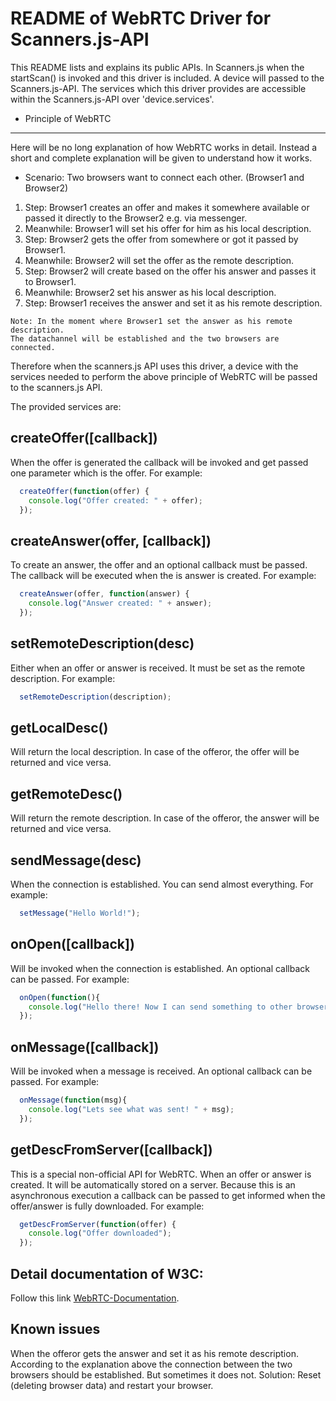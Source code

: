 README of WebRTC Driver for Scanners.js-API
===========================================

This README lists and explains its public APIs.
In Scanners.js when the startScan() is invoked and this driver is included. A device will passed to the Scanners.js-API.
The services which this driver provides are accessible within the Scanners.js-API over 'device.services'.

* Principle of WebRTC
----------------------
Here will be no long explanation of how WebRTC works in detail. Instead a short and complete explanation will be given to understand how it works.

* Scenario: Two browsers want to connect each other. (Browser1 and Browser2)

1. Step: Browser1 creates an offer and makes it somewhere available or passed it directly to the Browser2 e.g. via messenger.
  1. Meanwhile: Browser1 will set his offer for him as his local description.
2. Step: Browser2 gets the offer from somewhere or got it passed by Browser1.  
  1. Meanwhile: Browser2 will set the offer as the remote description.
3. Step: Browser2 will create based on the offer his answer and passes it to Browser1.
  1. Meanwhile: Browser2 set his answer as his local description.
4. Step: Browser1 receives the answer and set it as his remote description.

```
Note: In the moment where Browser1 set the answer as his remote description.
The datachannel will be established and the two browsers are connected.
```

Therefore when the scanners.js API uses this driver, a device with the services
needed to perform the above principle of WebRTC will be passed to the scanners.js API.

The provided services are:

createOffer([callback])
-----------------------
When the offer is generated the callback will be invoked and get passed one
parameter which is the offer.
For example:
```javascript
  createOffer(function(offer) {
    console.log("Offer created: " + offer);
  });
```

createAnswer(offer, [callback])
-----------------------
To create an answer, the offer and an optional callback must be passed.
The callback will be executed when the is answer is created.
For example:
```javascript
  createAnswer(offer, function(answer) {
    console.log("Answer created: " + answer);
  });
```

setRemoteDescription(desc)
-----------------------
Either when an offer or answer is received. It must be set as the remote
description.
For example:
```javascript
  setRemoteDescription(description);
```

getLocalDesc()
----------------
Will return the local description. In case of the offeror, the offer will be
returned and vice versa.

getRemoteDesc()
----------------
Will return the remote description. In case of the offeror, the answer will be
returned and vice versa.

sendMessage(desc)
-----------------------
When the connection is established. You can send almost everything.
For example:
```javascript
  setMessage("Hello World!");
```

onOpen([callback])
-----------------------
Will be invoked when the connection is established. An optional callback
can be passed.
For example:
```javascript
  onOpen(function(){
    console.log("Hello there! Now I can send something to other browser!");
  });
```

onMessage([callback])
-----------------------
Will be invoked when a message is received. An optional callback
can be passed.
For example:
```javascript
  onMessage(function(msg){
    console.log("Lets see what was sent! " + msg);
  });
```

getDescFromServer([callback])
-----------------------
This is a special non-official API for WebRTC. When an offer or answer is
created. It will be automatically stored on a server. Because this is
an asynchronous execution a callback can be passed to get informed when
the offer/answer is fully downloaded.
For example:
```javascript
  getDescFromServer(function(offer) {
    console.log("Offer downloaded");
  });
```

Detail documentation of W3C:
------------------------------
Follow this link [WebRTC-Documentation](http://w3c.github.io/webrtc-pc/#interface-definition).


Known issues
--------------
When the offeror gets the answer and set it as his remote description.
According to the explanation above the connection between the two browsers
should be established. But sometimes it does not.
Solution: Reset (deleting browser data) and restart your browser.
